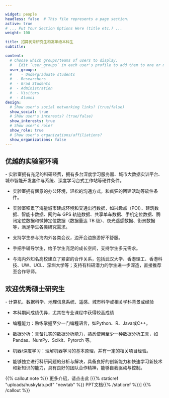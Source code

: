 ```yaml
---

widget: people
headless: false  # This file represents a page section.
active: true
# ... Put Your Section Options Here (title etc.) ...
weight: 100

title: 招募优秀研究生和高年级本科生
subtitle:

content:
  # Choose which groups/teams of users to display.
  #   Edit `user_groups` in each user's profile to add them to one or more of these groups.
  user_groups:
  #    - Undergraduate students
  #  - Researchers
  #  - Grad Students
  #  - Administration
  #  - Visitors
  #  - Alumni
design:
  # Show user's social networking links? (true/false)
  show_social: true
  # Show user's interests? (true/false)
  show_interests: true
  # Show user's role?
  show_role: true
  # Show user's organizations/affiliations?
  show_organizations: false
---
```


## 优越的实验室环境
<p align="left">
- 实验室拥有充足的科研经费，拥有多台深度学习服务器、城市大数据实训平台、城市智能开发套件与系统、深度学习台式工作站等硬件条件。

- 实验室拥有惬意的办公环境，轻松的沟通方式，和疯狂的团建活动等软件条件。

- 实验室积累了海量城市建成环境和交通出行数据，如兴趣点（POI）、建筑数据、智能卡数据、网约车 GPS 轨迹数据、共享单车数据、手机定位数据、腾讯定位数据和微博定位数据（数据量达 TB 级）、夜光遥感数据、街景数据等，满足学生各类研究需求。

- 支持学生参与海内外各类会议，边开会边旅游好不舒服。

- 手把手辅导学生，给予学生充足的成长空间，支持学生多元需求。

- 与海内外知名高校建立了紧密的合作关系，包括武汉大学、香港理工、香港科技、UW、UCL、深圳大学等；支持有科研潜力的学生进一步深造，直接推荐至合作导师。

</p>

## 欢迎优秀硕士研究生
<p align="left">
- 计算机、数据科学、地理信息系统、遥感、城市科学或相关学科背景或经验

- 本科期间成绩优异，尤其在专业课程中获得较高成绩

- 编程能力：熟练掌握至少一门编程语言，如Python、R、Java或C++。

- 数据分析：具备扎实的数据分析能力，熟悉使用至少一种数据分析工具，如Pandas、NumPy、Scikit、Pytorch 等。

- 机器/深度学习：理解机器学习的基本原理，并有一定的相关项目经验。

- 能够独立进行科研问题的分析与解决，具备良好的创新能力和快速学习新技术和新知识的能力，具有良好的团队合作精神，能够自我驱动与控制。
</p>

{{% callout note %}}
更多介绍，请点击此 [{{% staticref "uploads/huskylab.pdf" "newtab" %}} PPT文档{{% /staticref %}}]
{{% /callout %}}
